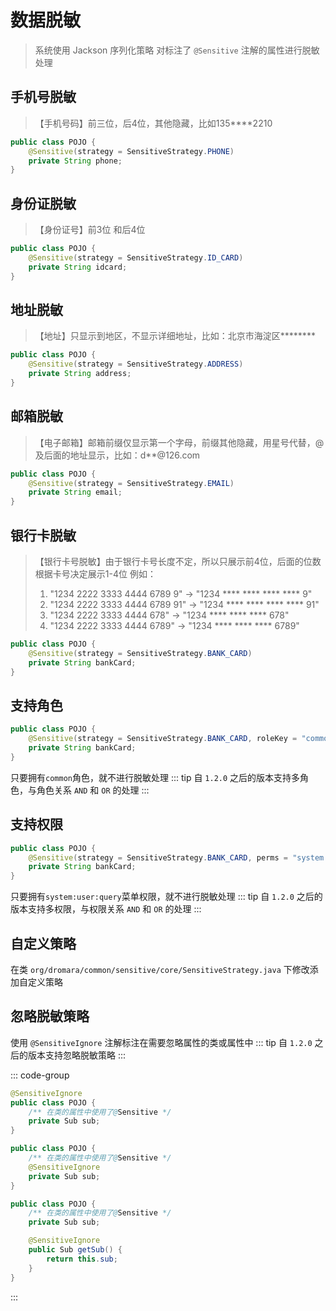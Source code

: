 # 数据脱敏

> 系统使用 Jackson 序列化策略 对标注了 `@Sensitive` 注解的属性进行脱敏处理

## 手机号脱敏
> 【手机号码】前三位，后4位，其他隐藏，比如135****2210
```java
public class POJO {
    @Sensitive(strategy = SensitiveStrategy.PHONE)
    private String phone;
}
```

## 身份证脱敏
> 【身份证号】前3位 和后4位
```java
public class POJO {
    @Sensitive(strategy = SensitiveStrategy.ID_CARD)
    private String idcard;
}
```

## 地址脱敏
> 【地址】只显示到地区，不显示详细地址，比如：北京市海淀区********
```java
public class POJO {
    @Sensitive(strategy = SensitiveStrategy.ADDRESS)
    private String address;
}
```

## 邮箱脱敏
> 【电子邮箱】邮箱前缀仅显示第一个字母，前缀其他隐藏，用星号代替，@及后面的地址显示，比如：d**@126.com
```java
public class POJO {
    @Sensitive(strategy = SensitiveStrategy.EMAIL)
    private String email;
}
```

## 银行卡脱敏
> 【银行卡号脱敏】由于银行卡号长度不定，所以只展示前4位，后面的位数根据卡号决定展示1-4位 例如：
> 1. "1234 2222 3333 4444 6789 9"    ->   "1234 **** **** **** **** 9"  
> 2. "1234 2222 3333 4444 6789 91"   ->   "1234 **** **** **** **** 91"  
> 3. "1234 2222 3333 4444 678"       ->    "1234 **** **** **** 678"  
> 4. "1234 2222 3333 4444 6789"      ->    "1234 **** **** **** 6789"
```java
public class POJO {
    @Sensitive(strategy = SensitiveStrategy.BANK_CARD)
    private String bankCard;
}
```

## 支持角色
```java
public class POJO {
    @Sensitive(strategy = SensitiveStrategy.BANK_CARD, roleKey = "common")
    private String bankCard;
}
```
只要拥有`common`角色，就不进行脱敏处理
::: tip
自 `1.2.0` 之后的版本支持多角色，与角色关系 `AND` 和 `OR` 的处理
:::

## 支持权限
```java
public class POJO {
    @Sensitive(strategy = SensitiveStrategy.BANK_CARD, perms = "system:user:query")
    private String bankCard;
}
```
只要拥有`system:user:query`菜单权限，就不进行脱敏处理
::: tip
自 `1.2.0` 之后的版本支持多权限，与权限关系 `AND` 和 `OR` 的处理
:::

## 自定义策略
在类 `org/dromara/common/sensitive/core/SensitiveStrategy.java` 下修改添加自定义策略

## 忽略脱敏策略
使用 `@SensitiveIgnore` 注解标注在需要忽略属性的类或属性中
::: tip
自 `1.2.0` 之后的版本支持忽略脱敏策略
:::

::: code-group

```java [Class]
@SensitiveIgnore
public class POJO {
    /** 在类的属性中使用了@Sensitive */
    private Sub sub;
}
```

```java [Field]
public class POJO {
    /** 在类的属性中使用了@Sensitive */
    @SensitiveIgnore
    private Sub sub;
}
```

```java [Method]
public class POJO {
    /** 在类的属性中使用了@Sensitive */
    private Sub sub;

    @SensitiveIgnore
    public Sub getSub() {
        return this.sub;
    }
}
```
:::
